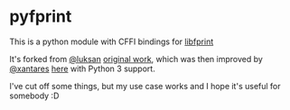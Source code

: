 pyfprint
========

This is a python module with CFFI bindings for [libfprint](http://www.freedesktop.org/wiki/Software/fprint/libfprint/)

It's forked from [@luksan](https://github.com/luksan) [original work](https://github.com/luksan/pyfprint), 
which was then improved by [@xantares](https://github.com/xantares) [here](https://github.com/xantares/pyfprint) with Python 3 support.

I've cut off some things, but my use case works and I hope it's useful for somebody :D
